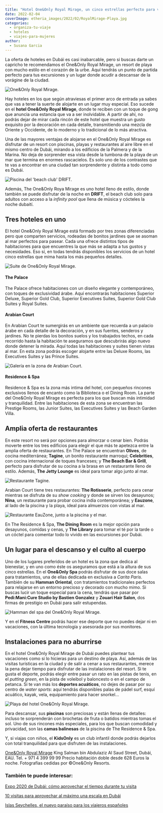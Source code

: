 ```yaml
---
title: "Hotel One&Only Royal Mirage, un cinco estrellas perfecto para vivir Dubái con estilo"
date: 2022-02-04
coverImage: etheria_images/2022/02/RoyalMirage-Playa.jpg
categories: 
  - organiza-tu-viaje
  - hoteles
  - viajes-para-mujeres
author: 
  - Susana Garcia
---
```


La oferta de hoteles en Dubái es casi inabarcable, pero si buscas darte un capricho te recomendamos el One&Only Royal Mirage, un resort de playa con mucho estilo en el corazón de la urbe. Aquí tendrás un punto de partida perfecto para tus excursiones y un lugar donde acudir a descansar de la vorágine de la ciudad.

![One&Only Royal Mirage.](etheria_images/2022/02/RoyalMirage-entrada.jpg "One&Only Royal Mirage.")

Hay hoteles en los que según atraviesas el primer arco de entrada ya sabes que vas a 
tener la suerte de alojarte en un lugar muy especial. Eso sucede en el **hotel One&Only 
Royal Mirage**, donde te reciben con un toque de gong que anuncia una estancia que va a 
ser inolvidable. A partir de ahí, no podrás dejar de mirar cada rincón de este hotel que 
muestra un gusto exquisito por la decoración en cada detalle, transmitiendo una mezcla 
de Oriente y Occidente, de lo moderno y lo tradicional de lo más atractiva. 

Una de las mayores ventajas de alojarse en el One&Only Royal Mirage es disfrutar de un 
resort con piscinas, playas y restaurantes al aire libre en el mismo centro de Dubái, 
mirando a los edificios de la Palmera y de la Marina. No deja de sorprender esa vista 
desde la tumbona de la playa de un mar que termina en enormes rascacielos. Es solo uno 
de los contrastes que te vas a encontrar en una ciudad tan sorprendente y distinta a 
todo como es Dubái. 

![Piscina del 'beach club' DRIFT.](etheria_images/2022/02/RoyalMirage-Piscina-Drift.jpg "Piscina del 'beach club' DRIFT.")

Además, The One&Only Roya Mirage es uno hotel lleno de estilo, donde también se puede 
disfrutar de la noche en **DRIFT**, el beach club solo para adultos con acceso a la 
_infinity pool_ que llena de música y cócteles la noche dubaití. 

## Tres hoteles en uno

El hotel One&Only Royal Mirage está formado por tres zonas diferenciadas pero que 
comparten servicios, rodeadas de bonitos jardines que se asoman al mar perfectos para 
pasear. Cada una ofrece distintos tipos de habitaciones para que encuentres la que más 
se adapta a tus gustos y necesidades. Eso sí, en todas tendrás disponibles los servicios 
de un hotel cinco estrellas que mima hasta los más pequeños detalles. 

![Suite de One&Only Royal Mirage.](etheria_images/2022/02/RoyalMirage-Prince-Suite.jpg "Suite de One&Only Royal Mirage.")

#### The Palace

The Palace ofrece habitaciones con un diseño elegante y contemporáneo, con toques de 
exclusividad árabe. Aquí encontrarás habitaciones Superior Deluxe, Superior Gold Club, 
Superior Executives Suites, Superior Gold Club Suites y Royal Suites. 

#### Arabian Court

En Arabian Court te sumergirás en un ambiente que recuerda a un palacio árabe en cada 
detalle de la decoración, y en sus fuentes, senderos y jardines. No te pierdas los 
bonitos suelos y los trabajados techos, en cada recorrido hasta la habitación te 
aseguramos que descubrirás algo nuevo donde detener la mirada. Aquí todas las 
habitaciones y suites tienen vistas al mar. En esta zona podrás escoger alojarte entre 
las Deluxe Rooms, las Executives Suites y las Prince Suites. 

![Galería en la zona de Arabian Court.](etheria_images/2022/02/RoyalMirage-Arabian-Court-Grand-Gallery-683x1024.jpg "Galería en la zona de Arabian Court.")

#### Residence & Spa

Residence & Spa es la zona más intima del hotel, con pequeños rincones exclusivos llenos 
de encanto como la Biblioteca o el Dining Room. La parte del One&Only Royal Mirage es 
perfecta para los que buscan más intimidad y tranquilidad. Entre las habitaciones de 
esta zona se encuentran las Prestige Rooms, las Junior Suites, las Executives Suites y 
las Beach Garden Villa. 

## Amplia oferta de restaurantes

En este resort no será por opciones para almorzar o cenar bien. Podrás moverte entre los 
tres edificios para elegir el que más te apetezca entre la amplia oferta de 
restaurantes. En The Palace se encuentran **Olives**, de cocina mediterránea; 
**Tagine**, un bonito restaurante marroquí; **Celebrities**, con cocina internacional de 
toques franceses; y **The Beach Bar & Grill**, perfecto para disfrutar de su cocina a la 
brasa en un restaurante lleno de estilo. Además, **The Jetty Lounge** es ideal para 
tomar algo junto al mar. 

![Restaurante Tagine.](etheria_images/2022/02/RoyalMirage-Tagine.jpg "Restaurante Tagine.")

Arabian Court tiene tres restaurantes: **The Rotisserie**, perfecto para cenar mientras 
se disfruta de su _show cooking_ y donde se sirven los desayunos; **Nina**, un 
restaurante para probar cocina india contemporánea; y **Eauzone**, al lado de la piscina 
y la playa, ideal para almuerzos con vistas al mar. 

![Restaurante EauZone, junto a la piscina y el mar.](etheria_images/2022/02/RoyalMirage-EauZone.jpg "Restaurante EauZone, junto a la piscina y el mar.")

En The Residence & Spa, **The Dining Room** es la mejor opción para desayunos, comidas y 
cenas, y **The Library** para tomar el té por la tarde o un cóctel para comentar todo lo 
vivido en las excursiones por Dubái. 

## Un lugar para el descanso y el culto al cuerpo

Uno de los lugares preferidos de un hotel es la zona que dedica al bienestar, y en uno 
como éste os aseguramos que está a la altura de sus cinco estrellas. En el **One&Only 
Spa** podrás disfrutar de sus doce salas para tratamientos, una de ellas dedicada en 
exclusiva a _Carita Paris_. También de su **Hamman Oriental**, con tratamientos 
tradicionales perfectos para relajarse en un entorno precioso y decorado con mucho mimo. 
Si buscas lucir un toque especial para la cena, tendrás que pasar por **Pedi:Mani:Cure 
Studio by Bastien Gonzalez** y **Zouari Hair Salon**, dos firmas de prestigio en Dubái 
para salir estupendas. 

![Hamman del spa del One&Only Royal Mirage.](etheria_images/2022/02/RoyalMirage-Spa-Hammam.jpg "Hamman del spa del One&Only Royal Mirage.")

Y en el **Fitness Centre** podrás hacer ese deporte que no puedes dejar ni en 
vacaciones, con la última tecnología y asesorada por sus monitores. 

## Instalaciones para no aburrirse

En el hotel One&Only Royal Mirage de Dubái puedes plantear tus vacaciones como si lo 
hicieras para un destino de playa. Así, además de las visitas turísticas en la ciudad y 
de salir a cenar a sus restaurantes, merece la pena dejar tiempo para disfrutar de las 
instalaciones del resort. Si te gusta el deporte, podrás elegir entre pasar un rato en 
las pistas de tenis, en el _putting green_, en la pista de voleibol y baloncesto o en el 
campo de petanca. Si te van más los **deportes acuáticos**, no dejes de pasar por su 
centro de _water sports_: aquí tendrás disponibles palas de pádel surf, esquí acuático, 
kayak, vela, equipamiento para hacer snorkel… 

![Playa del hotel One&Only Royal Mirage.](etheria_images/2022/02/RoyalMirage-Playa.jpg "Playa del hotel One&Only Royal Mirage.")

Para descansar, sus **piscinas** son preciosas y están llenas de detalles: incluso te 
sorprenderán con brochetas de fruta o batidos mientras tomas el sol. Uno de sus rincones 
más especiales, para los que buscan comodidad y privacidad, son las **camas balinesas** 
de la piscina de The Residence & Spa. 

Y, si viajas con niños, el **KidsOnly** es un club infantil donde podrás dejarlos con 
total tranquilidad para que disfruten de las instalaciones. 

[One&Only Royal Mirage](https://www.oneandonlyresorts.com/royal-mirage) King Salman bin 
Abdulaziz Al Saud Street, Dubái, EAU. Tel. + 971 4 399 99 99 Precio habitación doble 
desde 628 Euros la noche. Fotografías cedidas por ©One&Only Resorts. 

### También te puede interesar:

[Expo 2020 de Dubái: cómo aprovechar el tiempo durante tu 
visita](https://etheriamagazine.com/2021/12/20/visita-a-expo-2020-dubai/) 

[10 visitas para aprovechar al máximo una escala en 
Dubái](https://etheriamagazine.com/2019/05/31/como-aprovechar-una-escala-en-dubai/) 

[Islas Seychelles, el nuevo paraíso para los viajeros 
españoles](https://etheriamagazine.com/2020/11/16/islas-seychelles-un-viaje-de-lujo-al-paraiso/)
